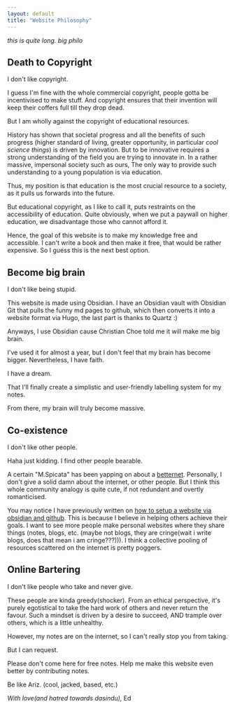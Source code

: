 ```yaml
---
layout: default
title: "Website Philosophy"
---
```


*this is quite long. big philo*

## Death to Copyright

I don't like copyright.

I guess I'm fine with the whole commercial copyright, people gotta be incentivised to make stuff. And copyright ensures that their invention will keep their coffers full till they drop dead.

But I am wholly against the copyright of educational resources. 

History has shown that societal progress and all the benefits of such progress (higher standard of living, greater opportunity, in particular *cool science things*) is driven by innovation. But to be innovative requires a strong understanding of the field you are trying to innovate in. In a rather massive, impersonal society such as ours, The only way to provide such understanding to a young population is via education. 

Thus, my position is that education is the most crucial resource to a society, as it pulls us forwards into the future.

But educational copyright, as I like to call it, puts restraints on the accessibility of education. Quite obviously, when we put a paywall on higher education, we disadvantage those who cannot afford it.

Hence, the goal of this website is to make my knowledge free and accessible. I can't write a book and then make it free, that would be rather expensive. So I guess this is the next best option.

## Become big brain

I don't like being stupid.

This website is made using Obsidian. I have an Obsidian vault with Obsidian Git that pulls the funny md pages to github, which then converts it into a website format via Hugo, the last part is thanks to Quartz :)

Anyways, I use Obsidian cause Christian Choe told me it will make me big brain.

I've used it for almost a year, but I don't feel that my brain has become bigger. Nevertheless, I have faith. 

I have a dream.

That I'll finally create a simplistic and user-friendly labelling system for my notes.

From there, my brain will truly become massive.

## Co-existence

I don't like other people.

Haha just kidding. I find other people bearable. 

A certain "M.Spicata" has been yapping on about a [betternet](https://spicata.github.io/betternet/). Personally, I don't give a solid damn about the internet, or other people. But I think this whole community analogy is quite cute, if not redundant and overtly romanticised. 

You may notice I have previously written on [how to setup a website via obsidian and github](25-02-2023%20How%20to%20make%20a%20note-taking%20website%20WITHOUT%20PAYING.md). This is because I believe in helping others achieve their goals. I want to see more people make personal websites where they share things (notes, blogs, etc. (maybe not blogs, they are cringe(wait i write blogs, does that mean i am cringe???))). I think a collective pooling of resources scattered on the internet is pretty poggers.

## Online Bartering

I don't like people who take and never give.

These people are kinda greedy(shocker). From an ethical perspective, it's purely egotistical to take the hard work of others and never return the favour. Such a mindset is driven by a desire to succeed, AND trample over others, which is a little unhealthy.

However, my notes are on the internet, so I can't really stop you from taking.

But I can request.

Please don't come here for free notes. Help me make this website even better by contributing notes.

Be like Ariz. (cool, jacked, based, etc.)


*With love(and hatred towards dasindu),*
Ed